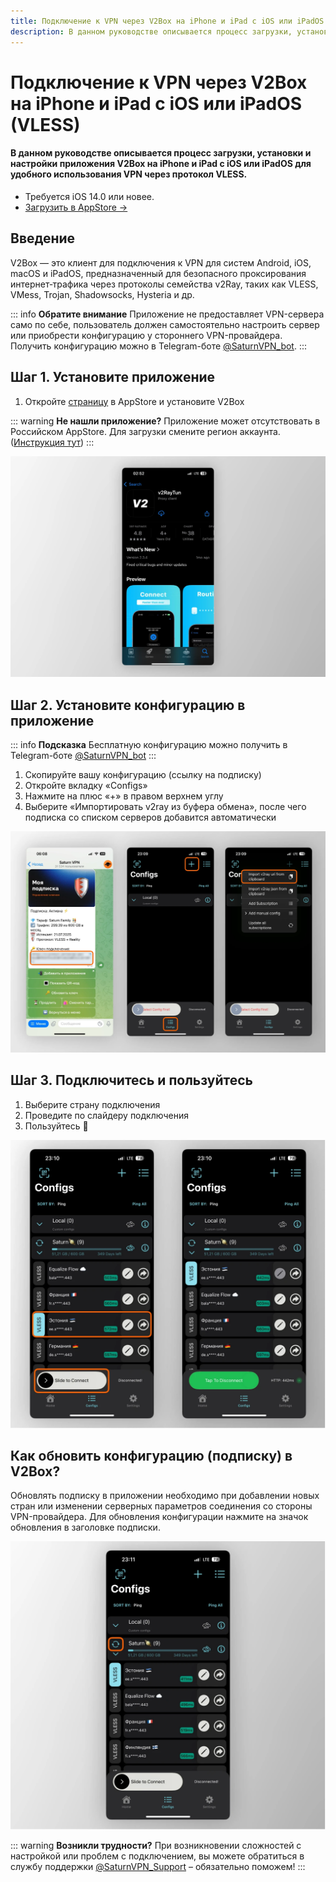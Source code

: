 ```yaml
---
title: Подключение к VPN через V2Box на iPhone и iPad с iOS или iPadOS (VLESS)
description: В данном руководстве описывается процесс загрузки, установки и настройки приложения V2Box на iPhone и iPad с iOS или iPadOS для удобного использования VPN через протокол VLESS.
---
```


# Подключение к VPN через V2Box на iPhone и iPad с iOS или iPadOS (VLESS)

#### В данном руководстве описывается процесс загрузки, установки и настройки приложения V2Box на iPhone и iPad с iOS или iPadOS для удобного использования VPN через протокол VLESS.

* Требуется iOS 14.0 или новее.
* [Загрузить в AppStore →](https://apps.apple.com/us/app/v2box-v2ray-client/id6446814690)

## Введение

V2Box — это клиент для подключения к VPN для систем Android, iOS, macOS и iPadOS, предназначенный для безопасного проксирования интернет‑трафика через протоколы семейства v2Ray, таких как VLESS, VMess, Trojan, Shadowsocks, Hysteria и др.

::: info **Обратите внимание** 
Приложение не предоставляет VPN-сервера само по себе, пользователь должен самостоятельно настроить сервер или приобрести конфигурацию у стороннего VPN-провайдера. Получить конфигурацию можно в Telegram-боте [@SaturnVPN_bot](https://t.me/SaturnVPN_bot?start=docs).
:::

## Шаг 1. Установите приложение

1. Откройте [страницу](https://apps.apple.com/us/app/v2box-v2ray-client/id6446814690) в AppStore и установите V2Box

::: warning **Не нашли приложение?** 
Приложение может отсутствовать в Российском AppStore. Для загрузки смените регион аккаунта. ([Инструкция тут](/setup-guide/#смена-региона-appstore-для-загрузки-недоступных-приложении))
:::

![Установка](/public/pages/ios/v2box/1.webp)

## Шаг 2. Установите конфигурацию в приложение

::: info **Подсказка** 
Бесплатную конфигурацию можно получить в Telegram-боте [@SaturnVPN_bot](https://t.me/SaturnVPN_bot?start=docs)
:::

1. Скопируйте вашу конфигурацию (ссылку на подписку)
2. Откройте вкладку «Configs»
2. Нажмите на плюс «+» в правом верхнем углу
3. Выберите «Импортировать v2ray из буфера обмена», после чего подписка со списком серверов добавится автоматически

![Импорт конфигурации](/public/pages/ios/v2box/2.webp)

## Шаг 3. Подключитесь и пользуйтесь

1. Выберите страну подключения
2. Проведите по слайдеру подключения
3. Пользуйтесь 🙂

![Подключение к VPN](/public/pages/ios/v2box/3.webp)

## Как обновить конфигурацию (подписку) в V2Box?
Обновлять подписку в приложении необходимо при добавлении новых стран или изменении серверных параметров соединения со стороны VPN-провайдера. Для обновления конфигурации нажмите на значок обновления в заголовке подписки.

![Обновление подписки](/public/pages/ios/v2box/4.webp)

::: warning **Возникли трудности?** 
При возникновении сложностей с настройкой или проблем с подключением, вы можете обратиться в службу поддержки [@SaturnVPN_Support](https://t.me/SaturnVPN_Support) – обязательно поможем!
:::